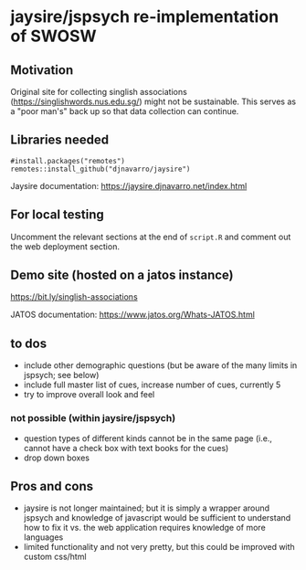 # jaysire/jspsych re-implementation of SWOSW

## Motivation 

Original site for collecting singlish associations (https://singlishwords.nus.edu.sg/) might not be sustainable. This serves as a "poor man's" back up so that data collection can continue.

## Libraries needed

```
#install.packages("remotes")
remotes::install_github("djnavarro/jaysire")
```

Jaysire documentation: https://jaysire.djnavarro.net/index.html

## For local testing 

Uncomment the relevant sections at the end of `script.R` and comment out the web deployment section. 

## Demo site (hosted on a jatos instance)

https://bit.ly/singlish-associations

JATOS documentation: https://www.jatos.org/Whats-JATOS.html

## to dos 

- include other demographic questions (but be aware of the many limits in jspsych; see below)
- include full master list of cues, increase number of cues, currently 5 
- try to improve overall look and feel

### not possible (within jaysire/jspsych)

- question types of different kinds cannot be in the same page (i.e., cannot have a check box with text books for the cues) 
- drop down boxes 

## Pros and cons 

- jaysire is not longer maintained; but it is simply a wrapper around jspsych and knowledge of javascript would be sufficient to understand how to fix it vs. the web application requires knowledge of more languages 
- limited functionality and not very pretty, but this could be improved with custom css/html  
